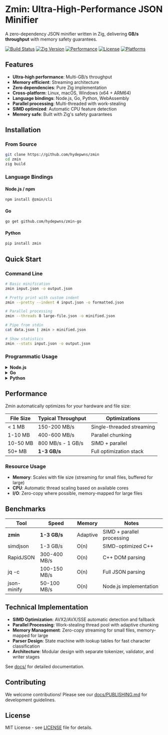 # Zmin: Ultra-High-Performance JSON Minifier

A zero-dependency JSON minifier written in Zig, delivering **GB/s throughput** with memory safety guarantees.

[![Build Status](https://img.shields.io/badge/build-passing-brightgreen)](https://github.com/hydepwns/zmin/actions) [![Zig Version](https://img.shields.io/badge/zig-0.14.1-orange)](https://ziglang.org/) [![Performance](https://img.shields.io/badge/performance-1--3GB%2Fs-blue)](https://github.com/hydepwns/zmin#performance) [![License](https://img.shields.io/badge/license-MIT-green)](LICENSE) [![Platforms](https://img.shields.io/badge/platforms-linux%20%7C%20macos%20%7C%20windows-lightgrey)](https://github.com/hydepwns/zmin#installation)

## Features

- **Ultra-high performance**: Multi-GB/s throughput
- **Memory efficient**: Streaming architecture
- **Zero dependencies**: Pure Zig implementation
- **Cross-platform**: Linux, macOS, Windows (x64 + ARM64)
- **Language bindings**: Node.js, Go, Python, WebAssembly
- **Parallel processing**: Multi-threaded with work-stealing
- **SIMD optimized**: Automatic CPU feature detection
- **Memory safe**: Built with Zig's safety guarantees

## Installation

### From Source

```bash
git clone https://github.com/hydepwns/zmin
cd zmin
zig build
```

### Language Bindings

#### Node.js / npm

```bash
npm install @zmin/cli
```

#### Go

```bash
go get github.com/hydepwns/zmin-go
```

#### Python

```bash
pip install zmin
```

## Quick Start

### Command Line

```bash
# Basic minification
zmin input.json -o output.json

# Pretty print with custom indent
zmin --pretty --indent 4 input.json -o formatted.json

# Parallel processing
zmin --threads 8 large-file.json -o minified.json

# Pipe from stdin
cat data.json | zmin > minified.json

# Show statistics
zmin --stats input.json -o output.json
```

### Programmatic Usage

<details>
<summary><b>Node.js</b></summary>

```typescript
import { minify } from '@zmin/cli';

// Basic minification
const result = await minify('{"key": "value"}');

// With options
const formatted = await minify(jsonString, { 
  pretty: true, 
  indent: 2 
});
```

</details>

<details>
<summary><b>Go</b></summary>

```go
import "github.com/hydepwns/zmin-go"

// Basic minification
result := zmin.Minify(`{"key": "value"}`)

// With options
formatted := zmin.MinifyWithOptions(jsonString, &zmin.Options{
    Pretty: true,
    Indent: 2,
})
```

</details>

<details>
<summary><b>Python</b></summary>

```python
import zmin

# Basic minification
result = zmin.minify('{"key": "value"}')

# With options
formatted = zmin.minify(json_string, pretty=True, indent=2)
```

</details>

## Performance

Zmin automatically optimizes for your hardware and file size:

| File Size | Typical Throughput | Optimizations |
|-----------|-------------------|---------------|
| < 1 MB | 150-200 MB/s | Single-threaded streaming |
| 1-10 MB | 400-600 MB/s | Parallel chunking |
| 10-50 MB | 800 MB/s - 1 GB/s | SIMD + parallel |
| 50+ MB | **1-3 GB/s** | Full optimization stack |

### Resource Usage

- **Memory**: Scales with file size (streaming for small files, buffered for large)
- **CPU**: Automatic thread scaling based on available cores
- **I/O**: Zero-copy where possible, memory-mapped for large files

## Benchmarks

| Tool | Speed | Memory | Notes |
|------|-------|--------|-------|
| **zmin** | **1-3 GB/s** | Adaptive | SIMD + parallel processing |
| simdjson | 1-3 GB/s | O(n) | SIMD-optimized C++ |
| RapidJSON | 300-400 MB/s | O(n) | C++ DOM parsing |
| jq -c | 100-150 MB/s | O(n) | Full JSON parsing |
| json-minify | 50-100 MB/s | O(n) | Node.js implementation |

## Technical Implementation

- **SIMD Optimization**: AVX2/AVX/SSE automatic detection and fallback
- **Parallel Processing**: Work-stealing thread pool with adaptive chunking
- **Memory Management**: Zero-copy streaming for small files, memory-mapped for large
- **Parser Design**: State machine with lookup tables for fast character classification
- **Architecture**: Modular design with separate tokenizer, validator, and writer stages

See [docs/](docs/) for detailed documentation.

## Contributing

We welcome contributions! Please see our [docs/PUBLISHING.md](docs/PUBLISHING.md) for development guidelines.

## License

MIT License - see [LICENSE](LICENSE) file for details.
